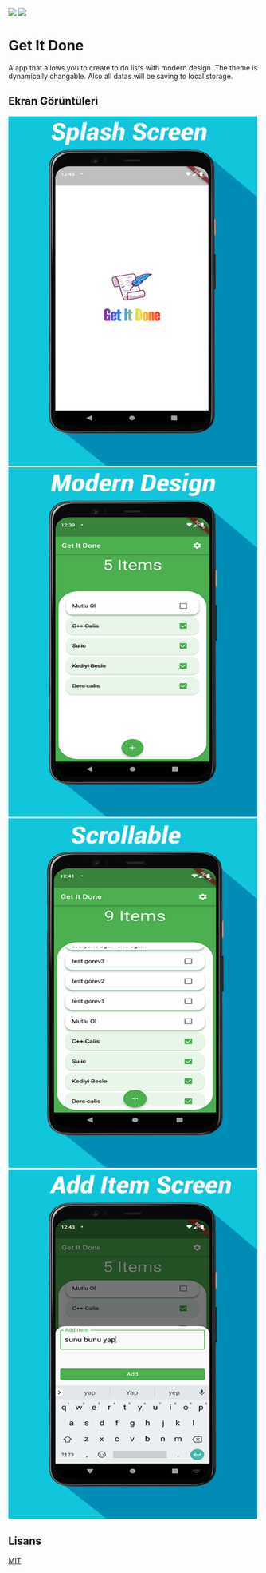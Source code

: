 ![](https://img.shields.io/github/license/Turkmen48/Bilgi_Testi_Flutter) ![](https://img.shields.io/twitter/follow/aazdenkur?style=social) 
# Get It Done

A app that allows you to create to do lists with modern design. The theme is dynamically changable. Also all datas will be saving to local storage. 



## Ekran Görüntüleri
<img src="https://github.com/Turkmen48/Get_It_Done_Flutter/blob/main/screenshots/1.1en.png" width="500" height="700">
<img src="https://github.com/Turkmen48/Get_It_Done_Flutter/blob/main/screenshots/2.1en.png" width="500" height="700">
<img src="https://github.com/Turkmen48/Get_It_Done_Flutter/blob/main/screenshots/3.1en.png" width="500" height="700">
<img src="https://github.com/Turkmen48/Get_It_Done_Flutter/blob/main/screenshots/4.1en.png" width="500" height="700">



## Lisans
[MIT](https://choosealicense.com/licenses/mit/)
